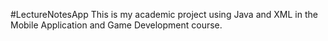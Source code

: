 #LectureNotesApp
This is my academic project using Java and XML in the Mobile Application and Game Development course.